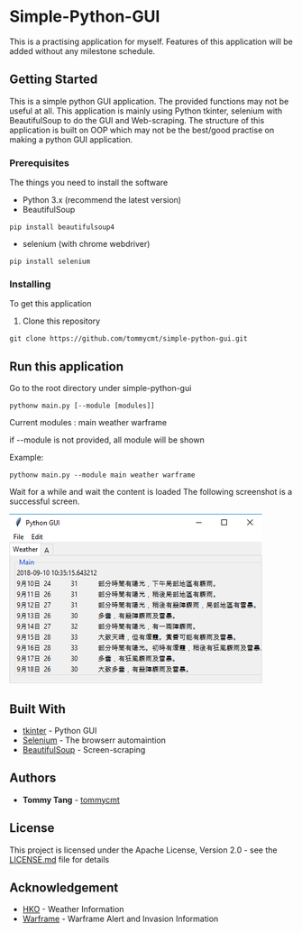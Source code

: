 # Simple-Python-GUI

This is a practising application for myself. Features of this application will be added without any milestone schedule.

## Getting Started

This is a simple python GUI application. The provided functions may not be useful at all.
This application is mainly using Python tkinter, selenium with BeautifulSoup to do the GUI and Web-scraping.
The structure of this application is built on OOP which may not be the best/good practise on making a python GUI application.

### Prerequisites

The things you need to install the software

* Python 3.x (recommend the latest version)
* BeautifulSoup
```
pip install beautifulsoup4
```

* selenium (with chrome webdriver)
```
pip install selenium
```

### Installing

To get this application

1. Clone this repository

```
git clone https://github.com/tommycmt/simple-python-gui.git
```

## Run this application

Go to the root directory under simple-python-gui 

```
pythonw main.py [--module [modules]]
```

Current modules : main weather warframe

if --module is not provided, all module will be shown

Example:
```
pythonw main.py --module main weather warframe
```

Wait for a while and wait the content is loaded
The following screenshot is a successful screen.

![Image of successful screen](https://github.com/tommycmt/simple-python-gui/blob/master/images/demo.png "screenshot")

## Built With

* [tkinter](https://wiki.python.org/moin/TkInter) - Python GUI
* [Selenium](https://www.seleniumhq.org/) - The browserr automaintion
* [BeautifulSoup](https://www.crummy.com/software/BeautifulSoup/) - Screen-scraping

## Authors

* **Tommy Tang** - [tommycmt](https://github.com/tommycmt)

## License

This project is licensed under the Apache License, Version 2.0 - see the [LICENSE.md](LICENSE.md) file for details


## Acknowledgement

* [HKO](https://www.hko.gov.hk/) - Weather Information
* [Warframe](http://wf.poedb.tw/) - Warframe Alert and Invasion Information
